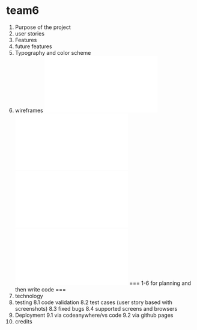 # team6

1. Purpose of the project
2. user stories
3. Features
4. future features
5. Typography and color scheme
6. wireframes
   ![home page](/documentation/wireframes/Home_page.pdf)
   ![meet the team](/documentation/wireframes/Meet_the_tem_page.pdf)
   ![quiz](/documentation/wireframes/Quiz_page.pdf)
   ![women's profile](/documentation/wireframes/Profile_of_women_page.pdf)
=== 1-6 for planning and then write code ===
8. technology
9. testing
   8.1 code validation
   8.2 test cases (user story based with screenshots)
   8.3 fixed bugs
   8.4 supported screens and browsers
10. Deployment
   9.1 via codeanywhere/vs code
   9.2 via github pages
11. credits
